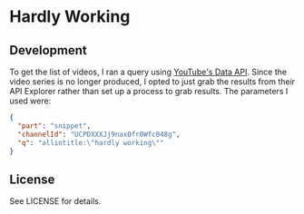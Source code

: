 # Hardly Working

## Development

To get the list of videos, I ran a query using [YouTube's Data API](https://developers.google.com/youtube/v3/docs/search/list).
Since the video series is no longer produced, I opted to just grab the results
from their API Explorer rather than set up a process to grab results. The
parameters I used were:

```json
{
  "part": "snippet",
  "channelId": "UCPDXXXJj9nax0fr0Wfc048g",
  "q": "allintitle:\"hardly working\""
}
```

## License

See LICENSE for details.
